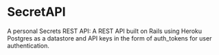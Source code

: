 # SecretAPI
A personal Secrets REST API: A REST API built on Rails using Heroku Postgres as a datastore and API keys in the form of auth_tokens for user authentication.

